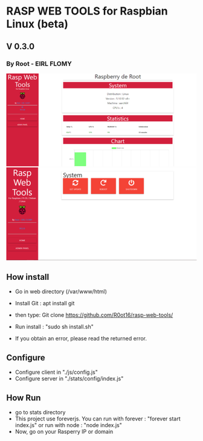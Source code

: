 # RASP WEB TOOLS for Raspbian Linux (beta)
## V 0.3.0
### By Root - EIRL FLOMY
<img src="./screen.png">
<img src="screen2.png">

## How install

- Go in web directory (/var/www/html)

- Install Git : apt install git
- then type: Git clone https://github.com/R0ot16/rasp-web-tools/
- Run install : "sudo sh install.sh"

* If you obtain an error, please read the returned error.

## Configure 
- Configure client in "./js/config.js"
- Configure server in "./stats/config/index.js"

## How Run
- go to stats directory
- This project use foreverjs. You can run with forever : "forever start index.js" or run with node : "node index.js"
- Now, go on your Rasperry IP or domain